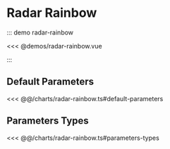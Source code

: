 # Radar Rainbow

::: demo radar-rainbow

<<< @demos/radar-rainbow.vue

:::

## Default Parameters

<<< @@/charts/radar-rainbow.ts#default-parameters

## Parameters Types

<<< @@/charts/radar-rainbow.ts#parameters-types

